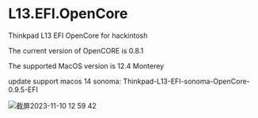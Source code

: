 # L13.EFI.OpenCore
Thinkpad L13 EFI OpenCore for hackintosh

The current version of OpenCORE is 0.8.1

The supported MacOS version is 12.4 Monterey


update support macos 14 sonoma:
Thinkpad-L13-EFI-sonoma-OpenCore-0.9.5-EFI

![截屏2023-11-10 12 59 42](https://github.com/chendianVista/Thinkpad-L13-EFI-Monterey-OpenCore-0.8.1/assets/59724637/cf692281-3fbd-46d8-9db3-60504d5a279d)

